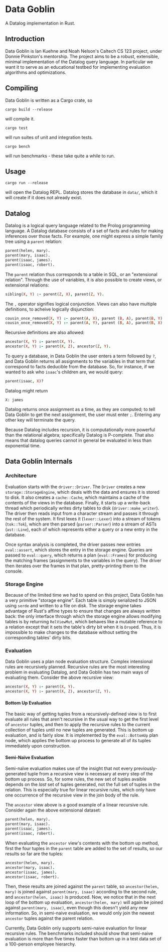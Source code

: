 # Data Goblin

A Datalog implementation in Rust.

## Introduction

Data Goblin is Ian Kuehne and Noah Nelson's Caltech CS 123 project, under Donnie
Pinkston's mentorship. The project aims to be a robust, extensible, minimal
implementation of the Datalog query language. In particular we want it to serve
as an educational testbed for implementing evaluation algorithms and
optimizations.

## Compiling

Data Goblin is written as a Cargo crate, so
```
cargo build --release
```
will compile it.
```
cargo test
```
will run suites of unit and integration tests.
```
cargo bench
```
will run benchmarks - these take quite a while to run.

## Usage

```
cargo run --release
```
will open the Datalog REPL. Datalog stores the database in `data/`, which it
will create if it does not already exist.

## Datalog

Datalog is a logical query language related to the Prolog programming language.
A Datalog database consists of a set of facts and rules for making inferences
over those facts. For example, one might express a simple family tree using a
`parent` relation:
```prolog
parent(helen, mary).
parent(mary, isaac).
parent(isaac, james).
parent(isaac, robert).
```
The `parent` relation thus corresponds to a table in SQL, or an "extensional
relation". Through the use of variables, it is also possible to create views, or
extensional relations:
```prolog
sibling(X, Y) :- parent(Z, X), parent(Z, Y).
```
The `,` operator signifies logical conjunction. Views can also have multiple
definitions, to acheive logically disjunction:
```prolog
cousin_once_removed(X, Y) :- parent(A, X), parent (B, A), parent(B, Y).
cousin_once_removed(X, Y) :- parent(A, Y), parent (B, A), parent(B, X).
```
Recursive definitions are also allowed:
```prolog
ancestor(X, Y) :- parent(X, Y).
ancestor(X, Y) :- parent(X, Z), ancestor(Z, Y).
```
To query a database, in Data Goblin the user enters a term followed by `?`, and
Data Goblin returns all assignments to the variables in that term that
correspond to facts deducible from the database. So, for instance, if we wanted
to ask who `isaac`'s children are, we would query:
```prolog
parent(isaac, X)?
```
Datalog might return
```
X: james
```
Datalog returns once assignment as a time, as they are computed; to tell Data
Goblin to get the next assignment, the user must enter `;`. Entering any other
key will terminate the query.

Because Datalog includes recursion, it is computationally more powerful than the
relational algebra; specifically Datalog is P-complete. That also means that
datalog queries cannot in general be evaluated in less than exponential time.

## Data Goblin Internals

### Architecture

Evaluation starts with the `driver::Driver`. The `Driver` creates a new
`storage::StorageEngine`, which deals with the data and ensures it is stored to
disk. It also creates a `cache::Cache`, which maintains a cache of the contents
of the views in the database. Finally, it starts up a write-back thread which
periodically writes dirty tables to disk (`driver::make_writer`).  The driver
then reads input from a character stream and passes it through the rest of the
system. It first lexes it (`lexer::Lexer`) into a stream of tokens (`tok::Tok`),
which are then parsed (`parser::Parser`) into a stream of ASTs (`ast::Line`),
each of which represents either a query or a new entry in the database.

Once syntax analysis is completed, the driver passes new entries `eval::assert`,
which stores the entry in the storage engine. Queries are passed to
`eval::query`, which returns a plan (`eval::Frames`) for producing the matching
frames (assignments to the variables in the query). The driver then iterates
over the frames in that plan, pretty-printing them to the console.

### Storage Engine

Because of the limited time we had to spend on this project, Data Goblin has a
very primitive "storage engine". Each table is simply serialized to JSON using
`serde` and written to a file on disk. The storage engine takes advantage of
Rust's affine types to ensure that changes are always written back: the only
interface through which the storage engine allows modifying tables is by
returning `RelViewMut`, which behaves like a mutable reference to a relation
except that it sets the table's dirty bit when it is `Drop`ed. Thus, it is
impossible to make changes to the database without setting the corresponding
tables' dirty bits.

### Evaluation

Data Goblin uses a plan node evaluation structure. Complex intensional rules
are recursively planned. Recursive rules are the most interesting problem in
evaluating Datalog, and Data Goblin has two main ways of evaluating them. Consider
the above recursive view:
```prolog
ancestor(X, Y) :- parent(X, Y).
ancestor(X, Y) :- parent(X, Z), ancestor(Z, Y).
```

#### Bottom Up Evaluation

The basic way of getting tuples from a recursively-defined view is to first
evaluate all rules that aren't recursive in the usual way to get the first level
of `ancestor` tuples, and then to apply the recursive rules to the current
collection of tuples until no new tuples are generated. This is bottom up
evaluation, and is fairly slow. It is implemented by the `eval::BottomUp`
plan node, which applies the bottom up process to generate all of its tuples
immediately upon construction.

#### Semi-Naïve Evaluation

Semi-naïve evaluation makes use of the insight that not every
previously-generated tuple from a recursive view is necessary at every step
of the bottom up process. So, for some rules, the new set of tuples avaible
depends on the _last_ set of tuples generated, not the full set of tuples
in the relation. This is especially true for linear recursive rules, which
only have one occurrence of the recursive view in the join body of the rule.

The `ancestor` view above is a good example of a linear recursive rule. Consider
again the above extensional dataset:
```prolog
parent(helen, mary).
parent(mary, isaac).
parent(isaac, james).
parent(isaac, robert).
```
When evaluating the `ancestor` view's contents with the bottom up method, first
the four tuples in the `parent` table are added to the set of results, so our
results so far are the tuples:
```prolog
ancestor(helen, mary).
ancestor(mary, isaac).
ancestor(isaac, james).
ancestor(isaac, robert).
```
Then, these results are joined against the `parent` table, so
`ancestor(helen, mary)` is joined against `parent(mary, isaac)` according to the
second rule, and `ancestor(helen, isaac)` is produced. Now, we notice that
in the next loop of the bottom up evaluation, `ancestor(helen, mary)` will again
be joined against `parent(mary, isaac)`, even though this doesn't yield any new
information. So, in semi-naive evaluation, we would only join the newest
`ancestor` tuples against the parent relation.

Currently, Data Goblin only supports semi-naive evaluation for linear
recursive rules. The benchmarks included should show
that semi-naive evaluation is more than five times faster than bottom up in a
test data set of a 100-person employee hierarchy.
